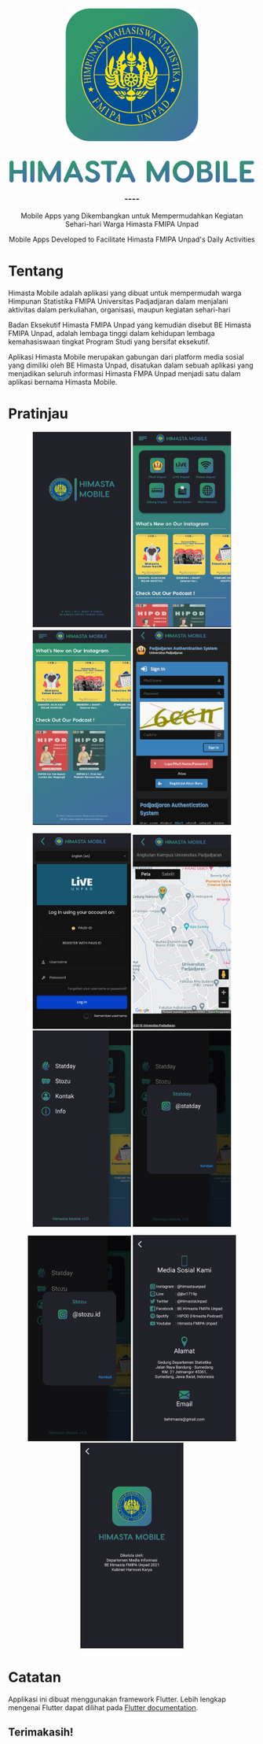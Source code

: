 <h1 align="center">
  <img align="center" src="https://raw.githubusercontent.com/faridazhr/himasta-mobile/main/assets/logo_himastamobile.png"  width="270"></img>
<br>

</h1>

<h1 align="center">
  <img align="center" src="https://raw.githubusercontent.com/faridazhr/himasta-mobile/main/assets/ic_himastamobile1.png"  width="500"></img>
<br>
<h3 align="center">----</h3>
<p align="center">Mobile Apps yang Dikembangkan untuk Mempermudahkan Kegiatan Sehari-hari Warga Himasta FMIPA Unpad</p>
<p align="center">Mobile Apps Developed to Facilitate Himasta FMIPA Unpad's Daily Activities</p>
</h1>

# Tentang

Himasta Mobile adalah aplikasi yang dibuat untuk mempermudah warga Himpunan Statistika  FMIPA Universitas Padjadjaran dalam menjalani aktivitas dalam perkuliahan, organisasi, maupun kegiatan sehari-hari

Badan Eksekutif Himasta FMIPA Unpad yang kemudian disebut BE Himasta FMIPA Unpad, adalah lembaga tinggi dalam kehidupan lembaga kemahasiswaan tingkat Program Studi yang bersifat eksekutif.

Aplikasi Himasta Mobile merupakan gabungan dari platform media sosial yang dimiliki oleh BE Himasta Unpad, disatukan dalam sebuah aplikasi yang
menjadikan seluruh informasi Himasta FMPA Unpad menjadi satu dalam aplikasi bernama Himasta Mobile.


# Pratinjau

<p align="center">
  <img src="https://raw.githubusercontent.com/faridazhr/himasta-mobile/main/assets/himasta_mobile-sample%20(1).jpg" width="200">
  <img src="https://raw.githubusercontent.com/faridazhr/himasta-mobile/main/assets/himasta_mobile-sample%20(2).jpg" width="200">
  <img src="https://raw.githubusercontent.com/faridazhr/himasta-mobile/main/assets/himasta_mobile-sample%20(3).jpg" width="200">
  <img src="https://raw.githubusercontent.com/faridazhr/himasta-mobile/main/assets/himasta_mobile-sample%20(4).jpg" width="200">
</p>

<p align="center">
  <img src="https://raw.githubusercontent.com/faridazhr/himasta-mobile/main/assets/himasta_mobile-sample%20(5).jpg" width="200">
  <img src="https://raw.githubusercontent.com/faridazhr/himasta-mobile/main/assets/himasta_mobile-sample%20(6).jpg" width="200">
  <img src="https://raw.githubusercontent.com/faridazhr/himasta-mobile/main/assets/himasta_mobile-sample%20(7).jpg" width="200">
  <img src="https://raw.githubusercontent.com/faridazhr/himasta-mobile/main/assets/himasta_mobile-sample%20(8).jpg" width="200">
</p>

<p align="center">
  <img src="https://raw.githubusercontent.com/faridazhr/himasta-mobile/main/assets/himasta_mobile-sample%20(9).jpg" width="210">
  <img src="https://raw.githubusercontent.com/faridazhr/himasta-mobile/main/assets/himasta_mobile-sample%20(10).jpg" width="210">
  <img src="https://raw.githubusercontent.com/faridazhr/himasta-mobile/main/assets/himasta_mobile-sample%20(11).jpg" width="210">
</p>

# Catatan
Applikasi ini dibuat menggunakan framework Flutter. Lebih lengkap mengenai Flutter dapat dilihat pada [Flutter documentation](https://docs.flutter.dev/).

## Terimakasih!
